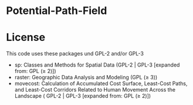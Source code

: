 # Potential-Path-Field

# License
This code uses these packages und GPL-2 and/or GPL-3
* sp: Classes and Methods for Spatial Data (GPL-2 | GPL-3 [expanded from: GPL (≥ 2)])
* raster: Geographic Data Analysis and Modeling (GPL (≥ 3))
* movecost: Calculation of Accumulated Cost Surface, Least-Cost Paths, and Least-Cost Corridors Related to Human Movement Across the Landscape ( GPL-2 | GPL-3 [expanded from: GPL (≥ 2)])
